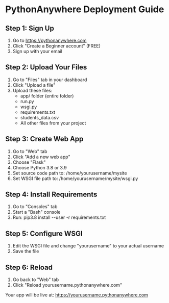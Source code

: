 # PythonAnywhere Deployment Guide

## Step 1: Sign Up
1. Go to https://pythonanywhere.com
2. Click "Create a Beginner account" (FREE)
3. Sign up with your email

## Step 2: Upload Your Files
1. Go to "Files" tab in your dashboard
2. Click "Upload a file"
3. Upload these files:
   - app/ folder (entire folder)
   - run.py
   - wsgi.py
   - requirements.txt
   - students_data.csv
   - All other files from your project

## Step 3: Create Web App
1. Go to "Web" tab
2. Click "Add a new web app"
3. Choose "Flask"
4. Choose Python 3.8 or 3.9
5. Set source code path to: /home/yourusername/mysite
6. Set WSGI file path to: /home/yourusername/mysite/wsgi.py

## Step 4: Install Requirements
1. Go to "Consoles" tab
2. Start a "Bash" console
3. Run: pip3.8 install --user -r requirements.txt

## Step 5: Configure WSGI
1. Edit the WSGI file and change "yourusername" to your actual username
2. Save the file

## Step 6: Reload
1. Go back to "Web" tab
2. Click "Reload yourusername.pythonanywhere.com"

Your app will be live at: https://yourusername.pythonanywhere.com